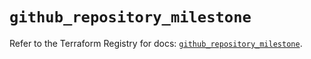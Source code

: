 # `github_repository_milestone`

Refer to the Terraform Registry for docs: [`github_repository_milestone`](https://registry.terraform.io/providers/integrations/github/5.43.0/docs/resources/repository_milestone).
